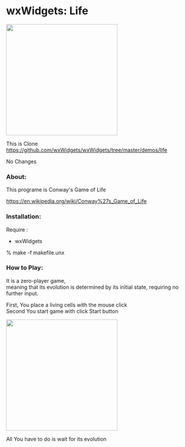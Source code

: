 wxWidgets: Life
===============

<image src="https://raw.githubusercontent.com/ohwada/MAC_cpp_Samples/master/wxWidgets/life/screenshots/life_pulser.png" width="300" /> <br/>

This is Clone <br/>
https://github.com/wxWidgets/wxWidgets/tree/master/demos/life <br/>

No Changes <br/>


### About:
This programe is Conway's Game of Life <br/>

https://en.wikipedia.org/wiki/Conway%27s_Game_of_Life <br/>


### Installation:
Require : <br/>
- wxWidgets <br/>

% make -f makefile.unx <br/>

### How to Play: 

It is a zero-player game, <br/>
meaning that its evolution is determined by its initial state, requiring no further input. <br/>

First, You place a living cells with the mouse click <br/>
Second You start game with click Start button <br/>

<image src="https://raw.githubusercontent.com/ohwada/MAC_cpp_Samples/master/wxWidgets/life/screenshots/life_set.png" width="300" /> <br/>

All You have to do is wait for its evolution  <br/>



